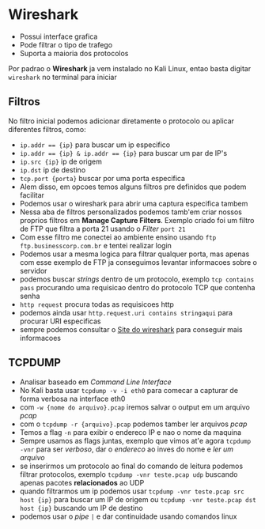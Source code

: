 
# Wireshark

- Possui interface grafica
- Pode filtrar o tipo de trafego
- Suporta a maioria dos protocolos

Por padrao o **Wireshark** ja vem instalado no Kali Linux, entao basta digitar `wireshark` no terminal para iniciar

## Filtros

No filtro inicial podemos adicionar diretamente o protocolo ou aplicar diferentes filtros, como:

- `ip.addr == {ip}` para buscar um ip especifico
- `ip.addr == {ip} & ip.addr == {ip}` para buscar um par de IP's
- `ip.src {ip}` ip de origem
- `ip.dst` ip de destino
- `tcp.port {porta}` buscar por uma porta especifica
- Alem disso, em opcoes temos alguns filtros pre definidos que podem facilitar
- Podemos usar o wireshark para abrir uma captura especifica tambem
- Nessa aba de filtros personalizados podemos tamb'em criar nossos proprios filtros em **Manage Capture Filters**. Exemplo criado foi um filtro de FTP que filtra a porta 21 usando o *Filter* `port 21`
- Com esse filtro me conectei ao ambiente ensino usando `ftp ftp.businesscorp.com.br` e tentei realizar login
- Podemos usar a mesma logica para filtrar qualquer porta, mas apenas com esse exemplo de FTP ja conseguimos levantar informacoes sobre o servidor
- podemos buscar *strings* dentro de um protocolo, exemplo `tcp contains pass` procurando uma requisicao dentro do protocolo TCP que contenha senha
- `http request` procura todas as requisicoes http
- podemos ainda usar `http.request.uri contains stringaqui` para procurar URI especificas
- sempre podemos consultar o [Site do wireshark](https://www.wireshark.org/) para conseguir mais informacoes

## TCPDUMP

- Analisar baseado em *Command Line Interface*
- No Kali basta usar `tcpdump -v -i eth0` para comecar a capturar de forma verbosa na interface eth0
- com `-w {nome do arquivo}.pcap` iremos salvar o output em um arquivo *pcap*
- com o `tcpdump -r {arquivo}.pcap` podemos tamber ler arquivos *pcap*
- Temos a flag `-n` para exibir o endereco IP e nao o nome da maquina
- Sempre usamos as flags juntas, exemplo que vimos at'e agora `tcpdump -vnr` para ser *verboso*, dar o *endereco* ao inves do nome e *ler um arquivo*
- se inserirmos um protocolo ao final do comando de leitura podemos filtrar protocolos, exemplo `tcpdump -vnr teste.pcap udp` buscando apenas pacotes **relacionados** ao UDP
- quando filtrarmos um ip podemos usar `tcpdump -vnr teste.pcap src host {ip}` para buscar um IP de origem ou `tcpdump -vnr teste.pcap dst host {ip}` buscando um IP de destino
- podemos usar o *pipe* `|` e dar continuidade usando comandos linux